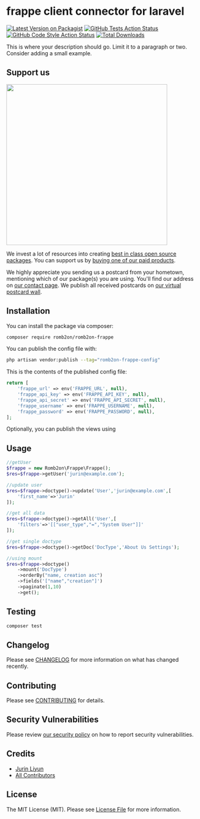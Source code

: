 # frappe client connector for laravel

[![Latest Version on Packagist](https://img.shields.io/packagist/v/romb2on/romb2on-frappe.svg?style=flat-square)](https://packagist.org/packages/romb2on/romb2on-frappe)
[![GitHub Tests Action Status](https://img.shields.io/github/actions/workflow/status/romb2on/romb2on-frappe/run-tests.yml?branch=main&label=tests&style=flat-square)](https://github.com/romb2on/romb2on-frappe/actions?query=workflow%3Arun-tests+branch%3Amain)
[![GitHub Code Style Action Status](https://img.shields.io/github/actions/workflow/status/romb2on/romb2on-frappe/fix-php-code-style-issues.yml?branch=main&label=code%20style&style=flat-square)](https://github.com/romb2on/romb2on-frappe/actions?query=workflow%3A"Fix+PHP+code+style+issues"+branch%3Amain)
[![Total Downloads](https://img.shields.io/packagist/dt/romb2on/romb2on-frappe.svg?style=flat-square)](https://packagist.org/packages/romb2on/romb2on-frappe)

This is where your description should go. Limit it to a paragraph or two. Consider adding a small example.

## Support us

[<img src="https://github-ads.s3.eu-central-1.amazonaws.com/romb2on-frappe.jpg?t=1" width="419px" />](https://spatie.be/github-ad-click/romb2on-frappe)

We invest a lot of resources into creating [best in class open source packages](https://spatie.be/open-source). You can support us by [buying one of our paid products](https://spatie.be/open-source/support-us).

We highly appreciate you sending us a postcard from your hometown, mentioning which of our package(s) you are using. You'll find our address on [our contact page](https://spatie.be/about-us). We publish all received postcards on [our virtual postcard wall](https://spatie.be/open-source/postcards).

## Installation

You can install the package via composer:

```bash
composer require romb2on/romb2on-frappe
```

You can publish the config file with:

```bash
php artisan vendor:publish --tag="romb2on-frappe-config"
```

This is the contents of the published config file:

```php
return [
    'frappe_url' => env('FRAPPE_URL', null),
    'frappe_api_key' => env('FRAPPE_API_KEY', null),
    'frappe_api_secret' => env('FRAPPE_API_SECRET', null),
    'frappe_username' => env('FRAPPE_USERNAME', null),
    'frappe_password' => env('FRAPPE_PASSWORD', null),
];
```

Optionally, you can publish the views using


## Usage



```php
//getUser
$frappe = new Romb2on\Frappe\Frappe();
$res=$frappe->getUser('jurin@example.com');

//update user
$res=$frappe->doctype()->update('User','jurin@example.com',[
    'first_name'=>'Jurin'
]);

//get all data
$res=$frappe->doctype()->getAll('User',[
    'filters'=>'[["user_type","=","System User"]]'
]);

//get single doctype
$res=$frappe->doctype()->getDoc('DocType','About Us Settings');

//using mount
$res=$frappe->doctype()
    ->mount('DocType')
    ->orderBy("name, creation asc")
    ->fields('["name","creation"]')
    ->paginate(1,10)
    ->get();
```

## Testing

```bash
composer test
```

## Changelog

Please see [CHANGELOG](CHANGELOG.md) for more information on what has changed recently.

## Contributing

Please see [CONTRIBUTING](CONTRIBUTING.md) for details.

## Security Vulnerabilities

Please review [our security policy](../../security/policy) on how to report security vulnerabilities.

## Credits

- [Jurin Liyun](https://github.com/mrjurin)
- [All Contributors](../../contributors)

## License

The MIT License (MIT). Please see [License File](LICENSE.md) for more information.
